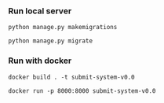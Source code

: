 ### Run local server
`python manage.py makemigrations`

`python manage.py migrate`

### Run with docker
`docker build . -t submit-system-v0.0`

`docker run -p 8000:8000 submit-system-v0.0`
